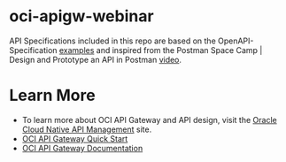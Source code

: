 # oci-apigw-webinar
API Specifications included in this repo are based on the OpenAPI-Specification [examples](https://github.com/OAI/OpenAPI-Specification/tree/master/examples) and inspired from the Postman Space Camp | Design and Prototype an API in Postman [video](https://youtu.be/r4kb3jOSsmk).

# Learn More
* To learn more about OCI API Gateway and API design, visit the [Oracle Cloud Native API Management](https://www.oracle.com/cloud-native/api-management/) site.
* [OCI API Gateway Quick Start](https://docs.oracle.com/en-us/iaas/Content/APIGateway/Tasks/apigatewayquickstartsetupcreatedeploy.htm#apigatewayquickstartsetupcreatedeploy)
* [OCI API Gateway Documentation](https://docs.cloud.oracle.com/en-us/iaas/Content/APIGateway/Concepts/apigatewayoverview.htm)